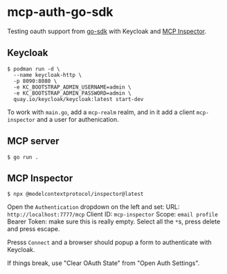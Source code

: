 # mcp-auth-go-sdk

Testing oauth support from [go-sdk](https://github.com/modelcontextprotocol/go-sdk) with Keycloak and [MCP Inspector](https://github.com/modelcontextprotocol/inspector).

## Keycloak
```
$ podman run -d \
  --name keycloak-http \
  -p 8090:8080 \
  -e KC_BOOTSTRAP_ADMIN_USERNAME=admin \
  -e KC_BOOTSTRAP_ADMIN_PASSWORD=admin \
  quay.io/keycloak/keycloak:latest start-dev
```

To work with `main.go`, add a `mcp-realm` realm, and in it add a client `mcp-inspector` and a user for authenication.

## MCP server
```
$ go run .
```

## MCP Inspector
```
$ npx @modelcontextprotocol/inspector@latest
```
Open the `Authentication` dropdown on the left and set:
	URL: `http://localhost:7777/mcp`
	Client ID: `mcp-inspector`
	Scope: `email profile`
	Bearer Token: make sure this is really empty. Select all the `*`s, press delete and press escape.

Presss `Connect` and a browser should popup a form to authenticate with Keycloak.

If things break, use "Clear OAuth State" from "Open Auth Settings".

